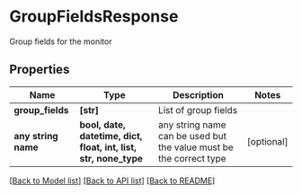 # GroupFieldsResponse

Group fields for the monitor

## Properties
Name | Type | Description | Notes
------------ | ------------- | ------------- | -------------
**group_fields** | **[str]** | List of group fields | 
**any string name** | **bool, date, datetime, dict, float, int, list, str, none_type** | any string name can be used but the value must be the correct type | [optional]

[[Back to Model list]](../README.md#documentation-for-models) [[Back to API list]](../README.md#documentation-for-api-endpoints) [[Back to README]](../README.md)


